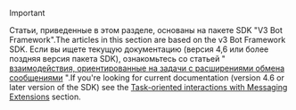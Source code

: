 > [!Important]
> <span data-ttu-id="8111b-101">Статьи, приведенные в этом разделе, основаны на пакете SDK "V3 Bot Framework".</span><span class="sxs-lookup"><span data-stu-id="8111b-101">The articles in this section are based on the v3 Bot Framework SDK.</span></span> <span data-ttu-id="8111b-102">Если вы ищете текущую документацию (версия 4,6 или более поздняя версия пакета SDK), ознакомьтесь со статьей " [взаимодействия, ориентированные на задачи с расширениями обмена сообщениями](~/messaging-extensions/what-are-messaging-extensions.md) ".</span><span class="sxs-lookup"><span data-stu-id="8111b-102">If you're looking for current documentation (version 4.6 or later version of the SDK) see the [Task-oriented interactions with Messaging Extensions](~/messaging-extensions/what-are-messaging-extensions.md) section.</span></span>
